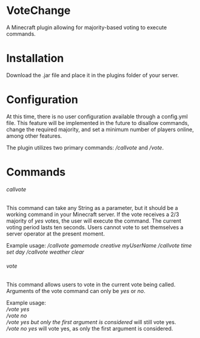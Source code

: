 # VoteChange
A Minecraft plugin allowing for majority-based voting to execute commands.

# Installation
Download the .jar file and place it in the plugins folder of your server. 

# Configuration
At this time, there is no user configuration available through a config.yml file. This feature will be implemented in the future to disallow commands, change the required majority, and set a minimum number of players online, among other features. 

The plugin utilizes two primary commands: */callvote* and */vote*. 

# Commands
###### callvote
This command can take any String as a parameter, but it should be a working command in your Minecraft server. If the vote receives a 2/3 majority of *yes* votes, the user will execute the command. The current voting period lasts ten seconds. Users cannot vote to set themselves a server operator at the present moment.

Example usage:
*/callvote gamemode creative myUserName*
*/callvote time set day*
*/callvote weather clear*

###### vote
This command allows users to vote in the current vote being called. Arguments of the vote command can only be *yes* or *no*. 

Example usage:   
*/vote yes*  
*/vote no*  
*/vote yes but only the first argument is considered* will still vote yes.  
*/vote no yes* will vote yes, as only the first argument is considered.   
